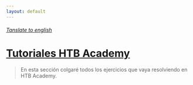 ```yaml
---
layout: default
---
```


###### [Tanslate to english](./index.md)

# [Tutoriales HTB Academy](pages/ES/HTBAcademy.md)

>En esta sección colgaré todos los ejercicios que vaya resolviendo en HTB Academy.
